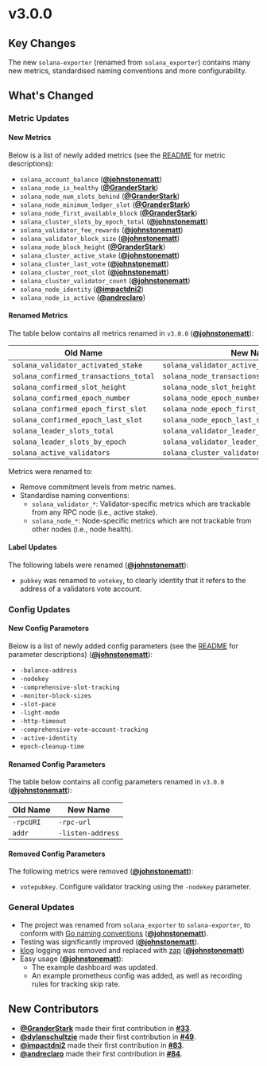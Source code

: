 # v3.0.0

## Key Changes

The new `solana-exporter` (renamed from `solana_exporter`) contains many new metrics, standardised naming conventions 
and more configurability.

## What's Changed
### Metric Updates
#### New Metrics

Below is a list of newly added metrics (see the [README](README.md) 
for metric descriptions):

* `solana_account_balance` (**[@johnstonematt](https://github.com/johnstonematt)**)
* `solana_node_is_healthy` (**[@GranderStark](https://github.com/GranderStark)**)
* `solana_node_num_slots_behind` (**[@GranderStark](https://github.com/GranderStark)**)
* `solana_node_minimum_ledger_slot` (**[@GranderStark](https://github.com/GranderStark)**)
* `solana_node_first_available_block` (**[@GranderStark](https://github.com/GranderStark)**)
* `solana_cluster_slots_by_epoch_total` (**[@johnstonematt](https://github.com/johnstonematt)**) 
* `solana_validator_fee_rewards` (**[@johnstonematt](https://github.com/johnstonematt)**)
* `solana_validator_block_size` (**[@johnstonematt](https://github.com/johnstonematt)**)
* `solana_node_block_height` (**[@GranderStark](https://github.com/GranderStark)**)
* `solana_cluster_active_stake` (**[@johnstonematt](https://github.com/johnstonematt)**)
* `solana_cluster_last_vote` (**[@johnstonematt](https://github.com/johnstonematt)**)
* `solana_cluster_root_slot` (**[@johnstonematt](https://github.com/johnstonematt)**)
* `solana_cluster_validator_count` (**[@johnstonematt](https://github.com/johnstonematt)**)
* `solana_node_identity` (**[@impactdni2](https://github.com/impactdni2)**)
* `solana_node_is_active` (**[@andreclaro](https://github.com/andreclaro)**)

#### Renamed Metrics

The table below contains all metrics renamed in `v3.0.0` (**[@johnstonematt](https://github.com/johnstonematt)**):

| Old Name                              | New Name                                       |
|---------------------------------------|------------------------------------------------|
| `solana_validator_activated_stake`    | `solana_validator_active_stake`                |
| `solana_confirmed_transactions_total` | `solana_node_transactions_total`               |
| `solana_confirmed_slot_height`        | `solana_node_slot_height`                      |
| `solana_confirmed_epoch_number`       | `solana_node_epoch_number`                     |
| `solana_confirmed_epoch_first_slot`   | `solana_node_epoch_first_slot`                 |
| `solana_confirmed_epoch_last_slot`    | `solana_node_epoch_last_slot`                  |
| `solana_leader_slots_total`           | `solana_validator_leader_slots_total`          |
| `solana_leader_slots_by_epoch`        | `solana_validator_leader_slots_by_epoch_total` |
| `solana_active_validators`            | `solana_cluster_validator_count`               |

Metrics were renamed to:
* Remove commitment levels from metric names.
* Standardise naming conventions:
  * `solana_validator_*`: Validator-specific metrics which are trackable from any RPC node (i.e., active stake).
  * `solana_node_*`: Node-specific metrics which are not trackable from other nodes (i.e., node health).

#### Label Updates

The following labels were renamed (**[@johnstonematt](https://github.com/johnstonematt)**):
 * `pubkey` was renamed to `votekey`, to clearly identity that it refers to the address of a validators vote account.

### Config Updates
#### New Config Parameters

Below is a list of newly added config parameters (see the [README](README.md) 
for parameter descriptions) (**[@johnstonematt](https://github.com/johnstonematt)**):

 * `-balance-address`
 * `-nodekey`
 * `-comprehensive-slot-tracking`
 * `-monitor-block-sizes`
 * `-slot-pace`
 * `-light-mode`
 * `-http-timeout`
 * `-comprehensive-vote-account-tracking`
 * `-active-identity`
 * `epoch-cleanup-time`

#### Renamed Config Parameters

The table below contains all config parameters renamed in `v3.0.0` (**[@johnstonematt](https://github.com/johnstonematt)**):

| Old Name                            | New Name          |
|-------------------------------------|-------------------|
| `-rpcURI`                           | `-rpc-url`        |
| `addr`                              | `-listen-address` |

#### Removed Config Parameters

The following metrics were removed (**[@johnstonematt](https://github.com/johnstonematt)**):

 * `votepubkey`. Configure validator tracking using the `-nodekey` parameter.

### General Updates

* The project was renamed from `solana_exporter` to `solana-exporter`, to conform with 
[Go naming conventions](https://github.com/unknwon/go-code-convention/blob/main/en-US.md) (**[@johnstonematt](https://github.com/johnstonematt)**).
* Testing was significantly improved (**[@johnstonematt](https://github.com/johnstonematt)**).
* [klog](https://github.com/kubernetes/klog) logging was removed and replaced with [zap](https://github.com/uber-go/zap)
  (**[@johnstonematt](https://github.com/johnstonematt)**)
* Easy usage (**[@johnstonematt](https://github.com/johnstonematt)**):
  * The example dashboard was updated.
  * An example prometheus config was added, as well as recording rules for tracking skip rate.

## New Contributors

* **[@GranderStark](https://github.com/GranderStark)** made their first contribution in **[#33](https://github.com/asymmetric-research/solana-exporter/pull/33)**.
* **[@dylanschultzie](https://github.com/dylanschultzie)** made their first contribution in **[#49](https://github.com/asymmetric-research/solana-exporter/pull/49)**.
* **[@impactdni2](https://github.com/impactdni2)** made their first contribution in **[#83](https://github.com/asymmetric-research/solana-exporter/pull/83)**.
* **[@andreclaro](https://github.com/andreclaro)** made their first contribution in **[#84](https://github.com/asymmetric-research/solana-exporter/pull/84)**.
